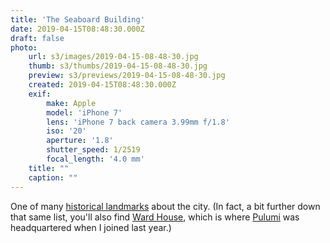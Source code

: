 ```yaml
---
title: 'The Seaboard Building'
date: 2019-04-15T08:48:30.000Z
draft: false
photo:
    url: s3/images/2019-04-15-08-48-30.jpg
    thumb: s3/thumbs/2019-04-15-08-48-30.jpg
    preview: s3/previews/2019-04-15-08-48-30.jpg
    created: 2019-04-15T08:48:30.000Z
    exif:
        make: Apple
        model: 'iPhone 7'
        lens: 'iPhone 7 back camera 3.99mm f/1.8'
        iso: '20'
        aperture: '1.8'
        shutter_speed: 1/2519
        focal_length: '4.0 mm'
    title: ""
    caption: ""
---
```


One of many [historical landmarks](https://en.wikipedia.org/wiki/List_of_Seattle_landmarks) about the city. (In fact, a bit further down that same list, you'll also find [Ward House](https://en.wikipedia.org/wiki/Ward_House_(Seattle)), which is where [Pulumi](https://pulumi.com) was headquartered when I joined last year.)
